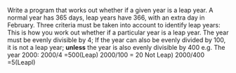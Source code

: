 Write a program that works out whether if a given year is a leap year. A normal year has 365 days, leap years have 366, with an extra day in February.
Three criteria must be taken into account to identify leap years:
This is how you work out whether if a particular year is a leap year.
The year must be evenly divisible by 4; If the year can also be evenly divided by 100, it is not a leap year; **unless** the year is also evenly divisible by 400
e.g. The year 2000:
2000/4 =500(Leap)
2000/100 = 20 Not Leap)
2000/400 =5(Leapl)
